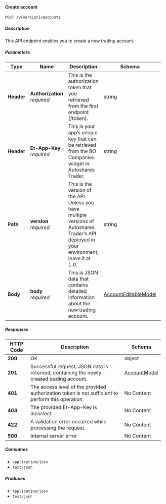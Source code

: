 
<a name="internalaccounts_createaccount"></a>
#### Create account
```
POST /v{version}/accounts
```


##### Description
This API endpoint enables you to create a new trading account.


##### Parameters

|Type|Name|Description|Schema|Default|
|---|---|---|---|---|
|**Header**|**Authorization**  <br>*required*|This is the authorization token that you retrieved from the first endpoint (/token).|string||
|**Header**|**Et-App-Key**  <br>*required*|This is your app’s unique key that can be retrieved from the BO Companies widget in Autoshares Trader.|string||
|**Path**|**version**  <br>*required*|This is the version of the API. Unless you have multiple versions of Autoshares Trader’s API deployed in your environment, leave it at 1.0.|string|`"1"`|
|**Body**|**body**  <br>*required*|This is JSON data that contains detailed information about the new trading account.|[AccountEditableModel](#accounteditablemodel)||


##### Responses

|HTTP Code|Description|Schema|
|---|---|---|
|**200**|OK|object|
|**201**|Successful request, JSON data is returned, containing the newly created trading account.|[AccountModel](#accountmodel)|
|**401**|The access level of the provided authorization token is not sufficient to perform this operation.|No Content|
|**403**|The provided Et-App-Key is incorrect.|No Content|
|**422**|A validation error occurred while processing the request.|No Content|
|**500**|Internal server error|No Content|


##### Consumes

* `application/json`
* `text/json`


##### Produces

* `application/json`
* `text/json`



